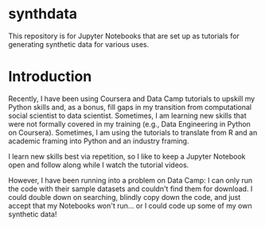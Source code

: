 # synthdata
This repository is for Jupyter Notebooks that are set up as tutorials for generating synthetic data for various uses.

# Introduction
Recently, I have been using Coursera and Data Camp tutorials to upskill my Python skills and, as a bonus, fill gaps in my transition from computational social scientist to data scientist. Sometimes, I am learning new skills that were not formally covered in my training (e.g., Data Engineering in Python on Coursera). Sometimes, I am using the tutorials to translate from R and an academic framing into Python and an industry framing.

I learn new skills best via repetition, so I like to keep a Jupyter Notebook open and follow along while I watch the tutorial videos.

However, I have been running into a problem on Data Camp: I can only run the code with their sample datasets and couldn't find them for download. I could double down on searching, blindly copy down the code, and just accept that my Notebooks won't run... or I could code up some of my own synthetic data!
